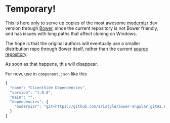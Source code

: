 # Temporary!

This is here only to serve up copies of the most awesome [modernizr][]
dev version through [Bower][Bower], since the current repository is not
Bower friendly, and has issues with long paths that affect cloning on Windows.

The hope is that the original authors will eventually use a smaller distribution
repo through Bower itself, rather than the current [source repository][].

As soon as that happens, this will disappear.

For now, use in `component.json` like this

```javascript
{
  "name": "ClientSide Dependencies",
  "version": "1.0.0",
  "main": "",
  "dependencies": {
    "modernizr": "git+https://github.com/Iristyle/bower-angular.git#2.6.2"
  }
}
```


[modernizr]: http://modernizr.com/
[Bower]: https://github.com/twitter/bower
[source repository]: https://github.com/Modernizr/Modernizr
